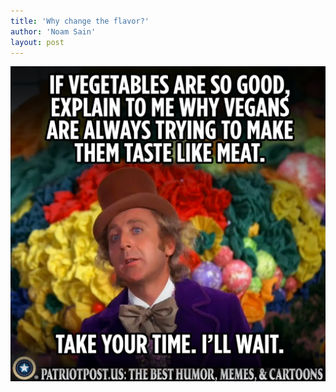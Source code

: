 ```yaml
---
title: 'Why change the flavor?'
author: 'Noam Sain'
layout: post
---
```


![Why change the flavor?](/assets/2022/2022-10-why-change-the-flavor.jpg "Why change the flavor?")
